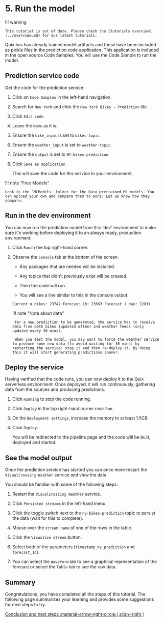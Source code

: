 # 5. Run the model

!!! warning

    This tutorial is out of date. Please check the [tutorials overview](../overview.md) for our latest tutorials.

Quix has has already trained model artifacts and these have been included as pickle files in the prediction code application. This application is included in the open source Code Samples. You will use the Code Sample to run the model.

## Prediction service code

Get the code for the prediction service:

1. Click on `Code Samples` in the left-hand navigation.

2. Search for `New York` and click the `New York Bikes - Prediction` tile.

3. Click `Edit code`.

4. Leave the `Name` as it is.
	
5. Ensure the `bike_input` is set to `bikes-topic`.

6. Ensure the `weather_input` is set to `weather-topic`.

7. Ensure the `output` is set to `NY-bikes-prediction`.

8. Click `Save as Application`.

	This will save the code for this service to your environment.

!!! note "Free Models" 

	Look in the `MLModels` folder for the Quix pretrained ML models. You can upload your own and compare them to ours. Let us know how they compare.

## Run in the dev environment

You can now run the prediction model from this 'dev' environment to make sure it's working before deploying it to an always ready, production environment.

1. Click `Run` in the top right-hand corner.

2. Observe the `Console` tab at the bottom of the screen.

	 - Any packages that are needed will be installed.
	
	 - Any topics that didn't previously exist will be created.
	
	 - Then the code will run.
	
	 - You will see a line similar to this in the console output.
	
	```shell
	Current n bikes: 23742 Forecast 1h: 23663 Forecast 1 day: 22831
	```
	
	!!! note "Note about data"
	
		For a new prediction to be generated, the service has to receive data from both bikes (updated often) and weather feeds (only updated every 30 mins).

		When you test the model, you may want to force the weather service to produce some new data (to avoid waiting for 30 mins) by restarting the service: stop it and then re-deploy it. By doing this it will start generating predictions sooner.
		
## Deploy the service

Having verified that the code runs, you can now deploy it to the Quix serverless environment. Once deployed, it will run continuously, gathering data from the sources and producing predictions.

1. Click `Running` to stop the code running.

2. Click `Deploy` in the top right-hand corner near `Run`.

3. On the `Deployment settings`, increase the memory to at least 1.5GB.

4. Click `Deploy`.

	You will be redirected to the pipeline page and the code will be built, deployed and started.
	
## See the model output

Once the prediction service has started you can once more restart the `VisualCrossing Weather` service and view the data.

You should be familiar with some of the following steps:

1. Restart the `VisualCrossing Weather` service.

2. Click `Persisted streams` in the left-hand menu.

3. Click the toggle switch next to the `ny-bikes-prediction` topic to persist the data (wait for this to complete).

4. Mouse over the `stream name` of one of the rows in the table.

5. Click the `Visualize stream` button.

6. Select both of the parameters (`timestamp_ny_prediction` and `forecast_1d`).

7. You can select the `Waveform` tab to see a graphical representation of the forecast or select the `Table` tab to see the raw data.

## Summary

Congratulations, you have completed all the steps of this tutorial. The following page summarizes your learning and provides some suggestions for next steps to try.

[Conclusion and next steps :material-arrow-right-circle:{ align=right }](6-conclusion.md)
